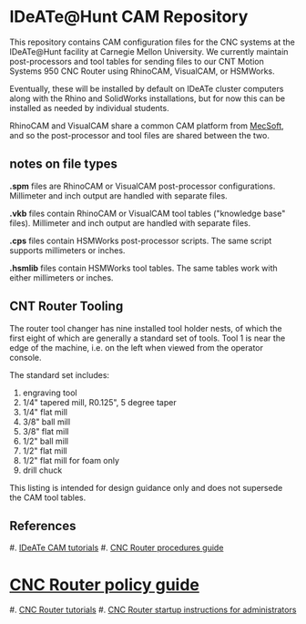 IDeATe@Hunt CAM Repository
=========================

This repository contains CAM configuration files for the CNC systems at the
IDeATe@Hunt facility at Carnegie Mellon University.  We currently maintain
post-processors and tool tables for sending files to our CNT Motion Systems 950
CNC Router using RhinoCAM, VisualCAM, or HSMWorks.

Eventually, these will be installed by default on IDeATe cluster computers along
with the Rhino and SolidWorks installations, but for now this can be installed
as needed by individual students.

RhinoCAM and VisualCAM share a common CAM platform from
[MecSoft](https://mecsoft.com/), and so the post-processor and tool files are
shared between the two.

notes on file types
-------------------

**.spm** files are RhinoCAM or VisualCAM post-processor configurations.  Millimeter
and inch output are handled with separate files.

**.vkb** files contain RhinoCAM or VisualCAM tool tables ("knowledge base"
files). Millimeter and inch output are handled with separate files.

**.cps** files contain HSMWorks post-processor scripts.  The same script supports
millimeters or inches.

**.hsmlib** files contain HSMWorks tool tables.  The same tables work with either
millimeters or inches.


CNT Router Tooling
------------------

The router tool changer has nine installed tool holder nests, of which the first
eight of which are generally a standard set of tools.  Tool 1 is near the edge
of the machine, i.e. on the left when viewed from the operator console.

The standard set includes:

1. engraving tool
2. 1/4" tapered mill, R0.125", 5 degree taper
3. 1/4" flat mill
4. 3/8" ball mill
5. 3/8" flat mill
6. 1/2" ball mill
7. 1/2" flat mill
8. 1/2" flat mill for foam only
9. drill chuck

This listing is intended for design guidance only and does not supersede the CAM
tool tables.

References
----------

#. [IDeATe CAM tutorials](http://hunt.ideate.cmu.edu/category/cam-tutorials/)
#. [CNC Router procedures guide](http://hunt.ideate.cmu.edu/cncrouter-procedure/)
#  [CNC Router policy guide](http://hunt.ideate.cmu.edu/cncrouter-policy/)
#. [CNC Router tutorials](http://hunt.ideate.cmu.edu/tag/tutorials+cnc-router/)
#. [CNC Router startup instructions for administrators](http://hunt.ideate.cmu.edu/cncrouter-start)